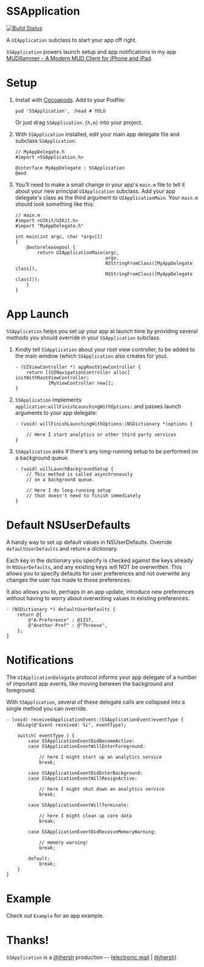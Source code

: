 # SSApplication

[![Build Status](https://travis-ci.org/splinesoft/SSApplication.png?branch=master)](https://travis-ci.org/splinesoft/SSApplication)

A `UIApplication` subclass to start your app off right.

`SSApplication` powers launch setup and app notifications in my app [MUDRammer - A Modern MUD Client for iPhone and iPad](https://itunes.apple.com/us/app/mudrammer-a-modern-mud-client/id597157072?mt=8).

# Setup

1. Install with [Cocoapods](http://cocoapods.org/). Add to your Podfile:

    ```
    pod 'SSApplication', :head # YOLO
    ```
    
    Or just drag `SSApplication.{h,m}` into your project.

2. With `SSApplication` installed, edit your main app delegate file and subclass `SSApplication`:

    ```objc
    // MyAppDelegate.h
    #import <SSApplication.h>

    @interface MyAppDelegate : SSApplication
    @end
    ```

3. You'll need to make a small change in your app's `main.m` file to tell it about your new principal `UIApplication` subclass. Add your app delegate's class as the third argument to `UIApplicationMain`. Your `main.m` should look something like this:

    ```objc
    // main.m
    #import <UIKit/UIKit.h>
    #import "MyAppDelegate.h"

    int main(int argc, char *argv[])
    {
        @autoreleasepool {
            return UIApplicationMain(argc, 
                                     argv, 
                                     NSStringFromClass([MyAppDelegate class]), 
                                     NSStringFromClass([MyAppDelegate class]));
        }
    }
    ```

# App Launch

`SSApplication` helps you set up your app at launch time by providing several methods you should override in your `SSApplication` subclass.

1. Kindly tell `SSApplication` about your root view controller, to be added to the main window (which `SSApplication` also creates for you).

    ```objc
    - (UIViewController *) appRootViewController {
    	return [[UINavigationController alloc] initWithRootViewController:
    			[MyViewController new]];
    }
    ```


2. `SSApplication` implements `application:willFinishLaunchingWithOptions:` and passes launch arguments to your app delegate:


    ```objc
    - (void) willFinishLaunchingWithOptions:(NSDictionary *)options {
     
        // Here I start analytics or other third party services
    }
    ```

3. `SSApplication` asks if there's any long-running setup to be performed on a background queue.

    ```objc
    - (void) willLaunchBackgroundSetup {
        // This method is called asynchronously
        // on a background queue.
        
        // Here I do long-running setup
        // that doesn't need to finish immediately
    }
    ```
    
# Default NSUserDefaults

A handy way to set up default values in NSUserDefaults. Override `defaultUserDefaults` and return a dictionary.

Each key in the dictionary you specify is checked against the keys already in `NSUserDefaults`, and any existing keys will NOT be overwritten. This allows you to specify defaults for user preferences and not overwrite any changes the user has made to those preferences.

It also allows you to, perhaps in an app update, introduce new preferences without having to worry about overwriting values in existing preferences.

```objc
- (NSDictionary *) defaultUserDefaults {
	return @{
		@"A-Preference" : @1337,
		@"Another-Pref" : @"Threeve",
	};
}
```

# Notifications

The `UIApplicationDelegate` protocol informs your app delegate of a number of important app events, like moving between the background and foreground.

With `SSApplication`, several of these delegate calls are collapsed into a single method you can override.

```objc
- (void) receivedApplicationEvent:(SSApplicationEvent)eventType {    
    NSLog(@"Event received: %i", eventType);

    switch( eventType ) {
        case SSApplicationEventDidBecomeActive:
        case SSApplicationEventWillEnterForeground:
            
            // here I might start up an analytics service
            break;
            
        case SSApplicationEventDidEnterBackground:
        case SSApplicationEventWillResignActive:
            
            // here I might shut down an analytics service
            break;
            
        case SSApplicationEventWillTerminate:
            
            // here I might clean up core data
            break;
            
        case SSApplicationEventDidReceiveMemoryWarning:
            
            // memory warning!
            break;    
            
        default:
            break;
    }
}
```

# Example

Check out `Example` for an app example.

# Thanks!

`SSApplication` is a [@jhersh](https://github.com/jhersh) production -- ([electronic mail](mailto:jon@her.sh) | [@jhersh](https://twitter.com/jhersh))